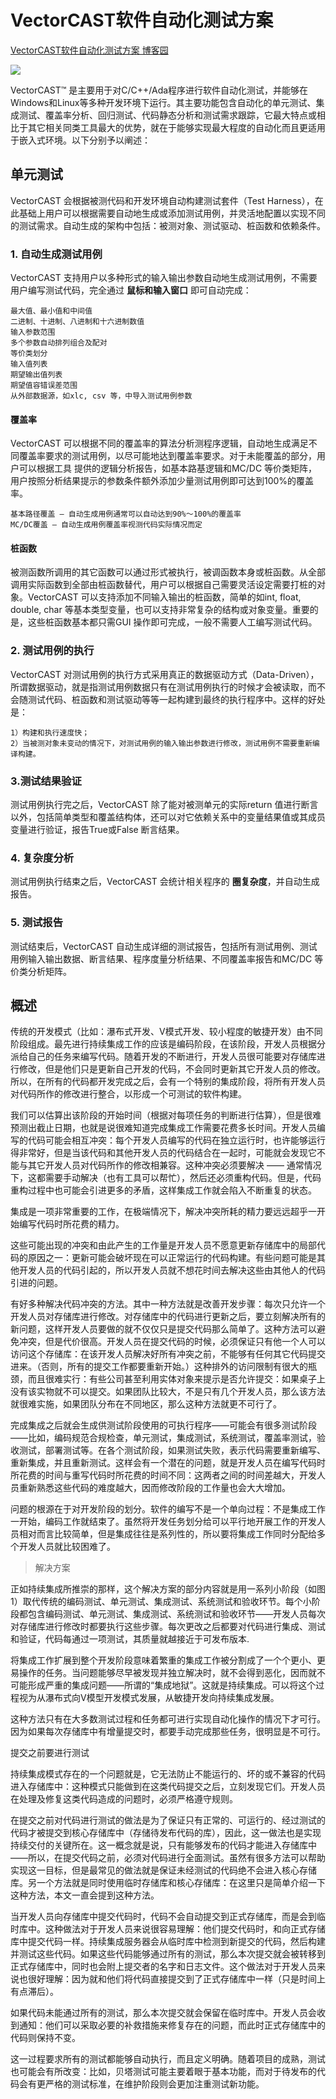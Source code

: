 # VectorCAST软件自动化测试方案

[VectorCAST软件自动化测试方案 博客园](https://www.cnblogs.com/trinitytec/p/4563523.html)

![](https://images2015.cnblogs.com/blog/772469/201510/772469-20151009121947924-361996838.jpg)


VectorCAST™ 是主要用于对C/C++/Ada程序进行软件自动化测试，并能够在Windows和Linux等多种开发环境下运行。其主要功能包含自动化的单元测试、集 成测试、覆盖率分析、回归测试、代码静态分析和测试需求跟踪，它最大特点或相比于其它相关同类工具最大的优势，就在于能够实现最大程度的自动化而且更适用 于嵌入式环境。以下分别予以阐述：

## 单元测试

VectorCAST 会根据被测代码和开发环境自动构建测试套件（Test Harness），在此基础上用户可以根据需要自动地生成或添加测试用例，并灵活地配置以实现不同的测试需求。自动生成的架构中包括：被测对象、测试驱动、桩函数和依赖条件。

### 1. 自动生成测试用例

VectorCAST 支持用户以多种形式的输入输出参数自动地生成测试用例，不需要用户编写测试代码，完全通过 **鼠标和输入窗口** 即可自动完成：

    最大值、最小值和中间值
    二进制、十进制、八进制和十六进制数值
    输入参数范围
    多个参数自动排列组合及配对
    等价类划分
    输入值列表
    期望输出值列表
    期望值容错误差范围
    从外部数据源，如xlc, csv 等，中导入测试用例参数

#### 覆盖率

VectorCAST 可以根据不同的覆盖率的算法分析测程序逻辑，自动地生成满足不同覆盖率要求的测试用例，以尽可能地达到覆盖率要求。对于未能覆盖的部分，用户可以根据工具 提供的逻辑分析报告，如基本路基逻辑和MC/DC 等价类矩阵，用户按照分析结果提示的参数条件额外添加少量测试用例即可达到100%的覆盖率。

    基本路径覆盖 — 自动生成用例通常可以自动达到90%～100%的覆盖率
    MC/DC覆盖 — 自动生成用例覆盖率视测代码实际情况而定

#### 桩函数

被测函数所调用的其它函数可以通过形式被执行，被调函数本身或桩函数。从全部调用实际函数到全部由桩函数替代，用户可以根据自己需要灵活设定需要打桩的对象。VectorCAST 可以支持添加不同输入输出的桩函数，简单的如int, float, double, char 等基本类型变量，也可以支持非常复杂的结构或对象变量。重要的是，这些桩函数基本都只需GUI 操作即可完成，一般不需要人工编写测试代码。


### 2. 测试用例的执行

VectorCAST 对测试用例的执行方式采用真正的数据驱动方式（Data-Driven），所谓数据驱动，就是指测试用例数据只有在测试用例执行的时候才会被读取，而不会随测试代码、桩函数和测试驱动等等一起构建到最终的执行程序中。这样的好处是：

    1）构建和执行速度快；
    2）当被测对象未变动的情况下，对测试用例的输入输出参数进行修改，测试用例不需要重新编译构建。
    
### 3.测试结果验证

测试用例执行完之后，VectorCAST 除了能对被测单元的实际return 值进行断言以外，包括简单类型和覆盖结构体，还可以对它依赖关系中的变量结果值或其成员变量进行验证，报告True或False 断言结果。


### 4. 复杂度分析

测试用例执行结束之后，VectorCAST 会统计相关程序的 **圈复杂度**，并自动生成报告。


### 5. 测试报告

测试结束后，VectorCAST 自动生成详细的测试报告，包括所有测试用例、测试用例输入输出数据、断言结果、程序度量分析结果、不同覆盖率报告和MC/DC 等价类分析矩阵。



##  概述

传统的开发模式（比如：瀑布式开发、V模式开发、较小程度的敏捷开发）由不同阶段组成。最先进行持续集成工作的应该是编码阶段，在该阶段，开发人员根据分派给自己的任务来编写代码。随着开发的不断进行，开发人员很可能要对存储库进行修改，但是他们只是更新自己开发的代码，不会同时更新其它开发人员的修改。所以，在所有的代码都开发完成之后，会有一个特别的集成阶段，将所有开发人员对代码所作的修改进行整合，以形成一个可测试的软件构建。

我们可以估算出该阶段的开始时间（根据对每项任务的判断进行估算），但是很难预测出截止日期，也就是说很难知道完成集成工作需要花费多长时间。开发人员编写的代码可能会相互冲突：每个开发人员编写的代码在独立运行时，也许能够运行得非常好，但是当该代码和其他开发人员的代码结合在一起时，可能就会发现它不能与其它开发人员对代码所作的修改相兼容。这种冲突必须要解决 —— 通常情况下，这都需要手动解决（也有工具可以帮忙），然后还必须重构代码。但是，代码重构过程中也可能会引进更多的矛盾，这样集成工作就会陷入不断重复的状态。

集成是一项非常重要的工作，在极端情况下，解决冲突所耗的精力要远远超乎一开始编写代码时所花费的精力。

这些可能出现的冲突和由此产生的工作量是开发人员不愿意更新存储库中的局部代码的原因之一：更新可能会破坏现在可以正常运行的代码构建。有些问题可能是其他开发人员的代码引起的，所以开发人员就不想花时间去解决这些由其他人的代码引进的问题。

有好多种解决代码冲突的方法。其中一种方法就是改善开发步骤：每次只允许一个开发人员对存储库进行修改。对存储库中的代码进行更新之后，要立刻解决所有的新问题，这样开发人员要做的就不仅仅只是提交代码那么简单了。这种方法可以避免冲突，但是代价很高。开发人员在提交代码的时候，必须保证只有他一个人可以访问这个存储库：在该开发人员解决好所有冲突之前，不能够有任何其它代码提交进来。（否则，所有的提交工作都要重新开始。）这种排外的访问限制有很大的瓶颈，而且很难实行：有些公司甚至利用实体对象来提示是否允许提交：如果桌子上没有该实物就不可以提交。如果团队比较大，不是只有几个开发人员，那么该方法就很难实施，如果团队分布在不同地区，那么这种方法就更不可行了。

完成集成之后就会生成供测试阶段使用的可执行程序——可能会有很多测试阶段——比如，编码规范合规检查，单元测试，集成测试，系统测试，覆盖率测试，验收测试，部署测试等。在各个测试阶段，如果测试失败，表示代码需要重新编写、重新集成，并且重新测试。这样会有一个潜在的问题，就是开发人员在编写代码时所花费的时间与重写代码时所花费的时间不同：这两者之间的时间差越大，开发人员重新熟悉这些代码的难度越大，因而修改阶段的工作量也会大大增加。

问题的根源在于对开发阶段的划分。软件的编写不是一个单向过程：不是集成工作一开始，编码工作就结束了。虽然将开发任务划分给可以平行地开展工作的开发人员相对而言比较简单，但是集成往往是系列性的，所以要将集成工作同时分配给多个开发人员就比较困难了。


> 解决方案

正如持续集成所推崇的那样，这个解决方案的部分内容就是用一系列小阶段（如图1）取代传统的编码测试、单元测试、集成测试、系统测试和验收环节。每个小阶段都包含编码测试、单元测试、集成测试、系统测试和验收环节——开发人员每次对存储库进行修改时都要执行这些步骤。每次更改之后都要对代码进行集成、测试和验证，代码每通过一项测试，其质量就越接近于可发布版本.

将集成工作扩展到整个开发阶段意味着繁重的集成工作被分割成了一个个更小、更易操作的任务。当问题能够尽早被发现并独立解决时，就不会得到恶化，因而就不可能形成严重的集成问题——所谓的“集成地狱”。这就是持续集成。可以将这个过程视为从瀑布式向V模型开发模式发展，从敏捷开发向持续集成发展。

这种方法只有在大多数测试过程和任务都可进行实现自动化操作的情况下才可行。因为如果每次存储库中有增量提交时，都要手动完成那些任务，很明显是不可行。

提交之前要进行测试

持续集成模式存在的一个问题就是，它无法防止不能运行的、坏的或不兼容的代码进入存储库中：这种模式只能做到在这类代码提交之后，立刻发现它们。开发人员在处理及修复这类代码造成的问题时，必须严格遵守规则。

在提交之前对代码进行测试的做法是为了保证只有正常的、可运行的、经过测试的代码才被提交到核心存储库中（存储待发布代码的库），因此，这一做法也是实现持续交付的关键所在。这一概念就是说，只有能够发布的代码才能进入存储库中——所以，在提交代码之前，必须对代码进行全面测试。虽然有很多方法可以帮助实现这一目标，但是最常见的做法就是保证未经测试的代码绝不会进入核心存储库。另一个方法就是同时使用临时存储库和核心存储库：在这里只是简单介绍一下这种方法，本文一直会提到这种方法。

当开发人员向存储库中提交代码时，代码不会自动提交到正式存储库，而是会到临时库中。这种做法对于开发人员来说很容易理解：他们提交代码时，和向正式存储库中提交代码一样。持续集成服务器会从临时库中检测到新提交的代码，然后构建并测试这些代码。如果这些代码能够通过所有的测试，那么本次提交就会被转移到正式存储库中，同时也会附上提交者的名字和日志文件。这个做法对于开发人员来说也很好理解：因为就和他们将代码直接提交到了正式存储库中一样（只是时间上有点滞后）。

如果代码未能通过所有的测试，那么本次提交就会保留在临时库中。开发人员会收到通知：他们可以采取必要的补救措施来修复存在的问题，而此时正式存储库中的代码则保持不变。

这一过程要求所有的测试都能够自动执行，而且定义明确。随着项目的成熟，测试也可能会有所改变：比如，贝塔测试可能主要着眼于基本功能，而对于待发布的代码会有更严格的测试标准，在维护阶段则会更加注重测试新功能。

